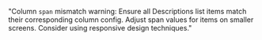 "Column `span` mismatch warning: Ensure all Descriptions list items match their corresponding column config. Adjust span values for items on smaller screens. Consider using responsive design techniques."
